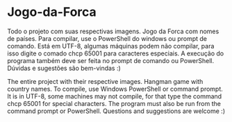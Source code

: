 # Jogo-da-Forca
Todo o projeto com suas respectivas imagens. Jogo da Forca com nomes de países. Para compilar, use o PowerShell do windows ou prompt de comando. 
Está em UTF-8, algumas máquinas podem não compilar, para isso digite o comado chcp 65001 para caracteres especiais. 
A execução do programa também deve ser feita no prompt de comando ou PowerShell. 
Dúvidas e sugestões são bem-vindas :) 


The entire project with their respective images. Hangman game with country names. To compile, use Windows PowerShell or command prompt. 
It is in UTF-8, some machines may not compile, for that type the command chcp 65001 for special characters. 
The program must also be run from the command prompt or PowerShell. Questions and suggestions are welcome :) 

